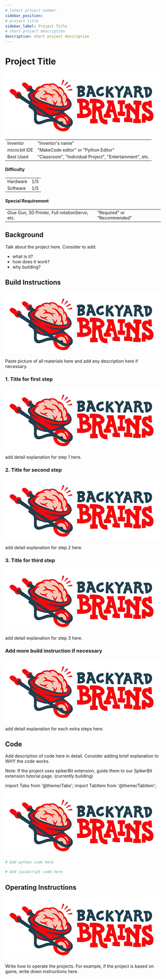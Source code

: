 ```yaml
---
# latest project number
sidebar_position: 
# project title
sidebar_label: Project Title
# short project description
description: short project description
---
```


# Project Title #
![Project Title](./replace_here_with_correct_image.png)

|     |       |
|--------------|--------------
| Inventor     | "Inventor's name"            
| micro:bit IDE| "MakeCode editor" or "Python Editor"
| Best Used    | "Classroom", "Individual Project", "Entertainment", etc.

#### Difficulty ####

|     |       |
|--------------|--------------
| Hardware     | 1/5           
| Software     | 1/5


#### Special Requirement ####
|     |       |
|--------------|--------------
| Glue Gun, 3D Printer, Full rotationServo, etc.   | "Required" or "Recommended"

## Background ##
Talk about the project here. Consider to add:
- what is it?
- how does it work?
- why building?

## Build Instructions ##
![Picture of all material](./replace_here_with_correct_image.png)

Paste picture of all materials here and add any description here if necessary.

### 1. Title for first step ###
![Picture of first step](./replace_here_with_correct_image.png)

add detail explanation for step 1 here.

### 2. Title for second step ###
![Picture of second step](./replace_here_with_correct_image.png)

add detail explanation for step 2 here.

### 3. Title for third step ###
![Picture of third step](./replace_here_with_correct_image.png)

add detail explanation for step 3 here.

### Add more build instruction if necessary ###
![Picture of third step](./replace_here_with_correct_image.png)

add detail explanation for each extra steps here.

## Code ##

Add description of code here in detail. Consider adding brief explanation to WHY the code works.

Note:
If the project uses spikerBit extension, guide them to our SpikerBit extension tutorial page. (currently building)

import Tabs from '@theme/Tabs';
import TabItem from '@theme/TabItem';

<Tabs>
  <TabItem value="Block" label="Block Code">

  ![Picture(s) of block code](./replace_here_with_correct_image.png)

  </TabItem>

  <TabItem value="Python" label="Python" default>

  ```py title="DIY Hand Neuroprosthetic"
  # Add python code here
  ```
  </TabItem>

  <TabItem value="Js" label="Js">

  ```py title="DIY Hand Neuroprosthetic"
  # Add javaScript code here
  ```
  </TabItem>
</Tabs>

## Operating Instructions ##

![Picture of operation](./replace_here_with_correct_image.png)

Write how to operate the projects. For example, if the project is based on game, write down instructions here.

